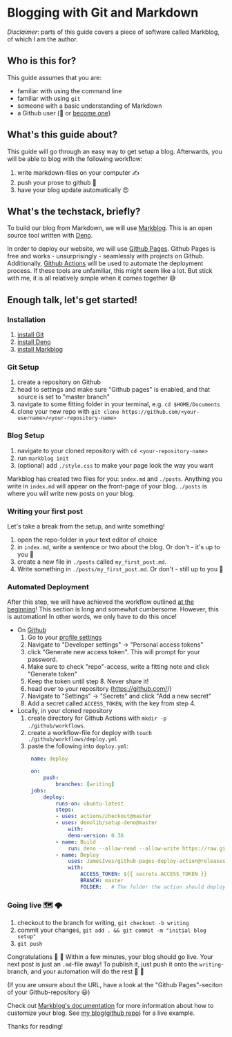 # Blogging with Git and Markdown 

_Disclaimer_: parts of this guide covers a piece of software called Markblog, of which I am the author.

## Who is this for? 
This guide assumes that you are: 
* familiar with using the command line
* familiar with using `git`
* someone with a basic understanding of Markdown
* a Github user (👋 or [become one](https://github.com/join))

## What's this guide about? 
This guide will go through an easy way to get setup a blog. Afterwards, you 
will be able to blog with the following workflow: 
1. write markdown-files on your computer ✍️
2. push your prose to github 🐙
3. have your blog update automatically 😍

## What's the techstack, briefly? 
To build our blog from Markdown, we will use [Markblog](https://github.com/olaven/markblog). 
This is an open source tool written with [Deno](deno.land). 

In order to deploy our website, we will use [Github Pages](https://pages.github.com/). Github Pages 
is free and works - unsurprisingly - seamlessly with projects on Github. 
Additionally, [Github Actions](https://github.com/features/actions) will be used to automate the 
deployment process. If these tools are unfamiliar, this might seem like a lot. But stick with me, 
it is all relatively simple when it comes together 😅

## Enough talk, let's get started!

### Installation
1. [install Git](https://git-scm.com/)
2. [install Deno](https://deno.land/#install)
3. [install Markblog](https://github.com/olaven/markblog#installation)

### Git Setup 
1. create a repository on Github 
2. head to settings and make sure "Github pages" is enabled, and that source is set to "master branch"
3. navigate to some fitting folder in your terminal, e.g. `cd $HOME/Documents`
4. clone your new repo with `git clone https://github.com/<your-username>/<your-repository-name>`

### Blog Setup
1. navigate to your cloned repository with `cd <your-repository-name>`
2. run `markblog init`
3. (optional) add `./style.css` to make your page look the way you want

Markblog has created two files for you: `index.md` and `./posts`. 
Anything you write in `index.md` will appear on the front-page of your blog. 
`./posts` is where you will write new posts on your blog. 

### Writing your first post 
Let's take a break from the setup, and write something!
1. open the repo-folder in your text editor of choice
2. in `index.md`, write a sentence or two about the blog. Or don't - it's up to you 🤗
3. create a new file in `./posts` called `my_first_post.md`. 
4. Write something in `./posts/my_first_post.md`. Or don't - still up to you 🍨

### Automated Deployment
After this step, we will have achieved the workflow outlined [at the beginning](#whats-this-guide-about)!
This section is long and somewhat cumbersome. However, this is automation! In other words,
we only have to do this once!

* On [Github](https://github.com)
  1. Go to your [profile settings](https://github.com/settings/profile)
  2. Navigate to "Developer settings" -> "Personal access tokens" 
  3. click "Generate new access token". This will prompt for your password.
  4. Make sure to check "repo"-access, write a fitting note and click "Generate token"
  5. Keep the token until step 8. Never share it!
  6. head over to your repository (https://github.com/<your-username>/<your-repository-name>)
  7. Navigate to "Settings" -> "Secrets" and click "Add a new secret"
  8. Add a secret called `ACCESS_TOKEN`, with the key from step 4.
* Locally, in your cloned repository
  1. create directory for Github Actions with `mkdir -p ./github/workflows`. 
  2. create a workflow-file for deploy with `touch ./github/workflows/deploy.yml`
  3. paste the following into `deploy.yml`: 
     ```yml
      name: deploy

      on:
          push:
              branches: [writing]
      jobs:
          deploy:
              runs-on: ubuntu-latest
              steps:
              - uses: actions/checkout@master
              - uses: denolib/setup-deno@master
                  with:
                  deno-version: 0.36
              - name: Build
                  run: deno --allow-read --allow-write https://raw.githubusercontent.com/olaven/markblog/master/markblog.ts build 
              - name: Deploy
                  uses: JamesIves/github-pages-deploy-action@releases/v3
                  with:
                      ACCESS_TOKEN: ${{ secrets.ACCESS_TOKEN }}
                      BRANCH: master 
                      FOLDER: . # The folder the action should deploy.
     ```

### Going live 🗺 🌩
1. checkout to the branch for writing, `git checkout -b writing`
2. commit your changes, `git add . && git commit -m "initial blog setup"`
3. `git push`

Congratulations 👏 🎊 Within a few minutes, your blog should go live. 
Your next post is just an `.md`-file away! To publish it, just push it 
onto the `writing`-branch, and your automation will do the rest 🍇 🍏

(If you are unsure about the URL, have a look at the "Github Pages"-seciton of your Github-repository 😃)

Check out [Markblog's documentation](https://github.com/olaven/markblog#documentation) for more information about how to customize your blog.
See [my blog](https://olaven.org)([github repo](https://github.com/olaven/olaven.github.io)) for a live example.

Thanks for reading! 
